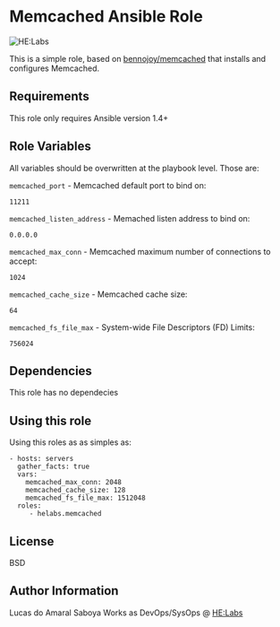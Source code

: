Memcached Ansible Role
=========

![HE:Labs](http://helabs.com/images/brand-helabs.png "HE:Labs")

This is a simple role, based on [bennojoy/memcached](https://github.com/bennojoy/memcached)
that installs and configures Memcached.

Requirements
------------

This role only requires Ansible version 1.4+

Role Variables
--------------

All variables should be overwritten at the playbook level. Those are:

`memcached_port` - Memcached default port to bind on:

    11211

`memcached_listen_address` - Memached listen address to bind on:

    0.0.0.0

`memcached_max_conn` - Memcached maximum number of connections to accept:

    1024

`memcached_cache_size` - Memcached cache size:

    64

`memcached_fs_file_max` - System-wide File Descriptors (FD) Limits:

    756024

Dependencies
------------

This role has no dependecies

Using this role
----------------

Using this roles as as simples as:

    - hosts: servers
      gather_facts: true
      vars:
        memcached_max_conn: 2048
        memcached_cache_size: 128
        memcached_fs_file_max: 1512048
      roles:
         - helabs.memcached

License
-------

BSD

Author Information
------------------

Lucas do Amaral Saboya Works as DevOps/SysOps @ [HE:Labs](https://www.helabs.com)
